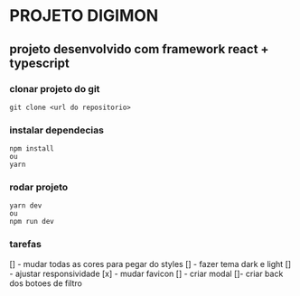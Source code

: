 # PROJETO DIGIMON

## projeto desenvolvido com framework react + typescript

### clonar projeto do git
```
git clone <url do repositorio>
```
### instalar dependecias
```
npm install
ou
yarn
```

### rodar projeto
```
yarn dev
ou
npm run dev
```

### tarefas 
[] - mudar todas as cores para pegar do styles 
[] - fazer tema dark e light
[] - ajustar responsividade 
[x] - mudar favicon
[] - criar modal
[]- criar back dos botoes de filtro
